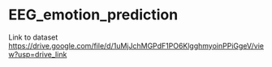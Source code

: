 # EEG_emotion_prediction

Link to dataset 
https://drive.google.com/file/d/1uMjJchMGPdF1PO6KlgghmyoinPPiGgeV/view?usp=drive_link
